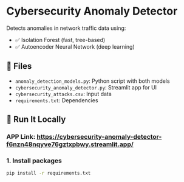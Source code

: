 # Cybersecurity Anomaly Detector

Detects anomalies in network traffic data using:
- ✅ Isolation Forest (fast, tree-based)
- ✅ Autoencoder Neural Network (deep learning)

## 📂 Files
- `anomaly_detection_models.py`: Python script with both models
- `cybersecurity_anomaly_detector.py`: Streamlit app for UI
- `cybersecurity_attacks.csv`: Input data
- `requirements.txt`: Dependencies

## 🚀 Run It Locally

### APP Link: https://cybersecurity-anomaly-detector-f6nzn48nqyve76gztxpbwy.streamlit.app/
### 1. Install packages
```bash
pip install -r requirements.txt
